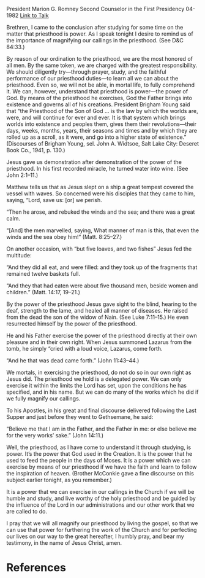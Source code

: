 President Marion G. Romney
Second Counselor in the First Presidency
04-1982
[Link to Talk](https://www.churchofjesuschrist.org/study/general-conference/1982/04/priesthood?lang=eng)

Brethren, I came to the conclusion after studying for some time on the matter that priesthood is power. As I speak tonight I desire to remind us of the importance of magnifying our callings in the priesthood. (See D&C 84:33.)

By reason of our ordination to the priesthood, we are the most honored of all men. By the same token, we are charged with the greatest responsibility. We should diligently try—through prayer, study, and the faithful performance of our priesthood duties—to learn all we can about the priesthood. Even so, we will not be able, in mortal life, to fully comprehend it. We can, however, understand that priesthood is power—the power of God. By means of the priesthood he exercises, God the Father brings into existence and governs all of his creations. President Brigham Young said that “the Priesthood of the Son of God … is the law by which the worlds are, were, and will continue for ever and ever. It is that system which brings worlds into existence and peoples them, gives them their revolutions—their days, weeks, months, years, their seasons and times and by which they are rolled up as a scroll, as it were, and go into a higher state of existence.” (Discourses of Brigham Young, sel. John A. Widtsoe, Salt Lake City: Deseret Book Co., 1941, p. 130.)

Jesus gave us demonstration after demonstration of the power of the priesthood. In his first recorded miracle, he turned water into wine. (See John 2:1–11.)

Matthew tells us that as Jesus slept on a ship a great tempest covered the vessel with waves. So concerned were his disciples that they came to him, saying, “Lord, save us: [or] we perish.

“Then he arose, and rebuked the winds and the sea; and there was a great calm.

“[And] the men marvelled, saying, What manner of man is this, that even the winds and the sea obey him!” (Matt. 8:25–27.)

On another occasion, with “but five loaves, and two fishes” Jesus fed the multitude:

“And they did all eat, and were filled: and they took up of the fragments that remained twelve baskets full.

“And they that had eaten were about five thousand men, beside women and children.” (Matt. 14:17, 19–21.)

By the power of the priesthood Jesus gave sight to the blind, hearing to the deaf, strength to the lame, and healed all manner of diseases. He raised from the dead the son of the widow of Nain. (See Luke 7:11–15.) He even resurrected himself by the power of the priesthood.

He and his Father exercise the power of the priesthood directly at their own pleasure and in their own right. When Jesus summoned Lazarus from the tomb, he simply “cried with a loud voice, Lazarus, come forth.

“And he that was dead came forth.” (John 11:43–44.)

We mortals, in exercising the priesthood, do not do so in our own right as Jesus did. The priesthood we hold is a delegated power. We can only exercise it within the limits the Lord has set, upon the conditions he has specified, and in his name. But we can do many of the works which he did if we fully magnify our callings.

To his Apostles, in his great and final discourse delivered following the Last Supper and just before they went to Gethsemane, he said:

“Believe me that I am in the Father, and the Father in me: or else believe me for the very works’ sake.” (John 14:11.)

Well, the priesthood, as I have come to understand it through studying, is power. It’s the power that God used in the Creation. It is the power that he used to feed the people in the days of Moses. It is a power which we can exercise by means of our priesthood if we have the faith and learn to follow the inspiration of heaven. (Brother McConkie gave a fine discourse on this subject earlier tonight, as you remember.)

It is a power that we can exercise in our callings in the Church if we will be humble and study, and live worthy of the holy priesthood and be guided by the influence of the Lord in our administrations and our other work that we are called to do.

I pray that we will all magnify our priesthood by living the gospel, so that we can use that power for furthering the work of the Church and for perfecting our lives on our way to the great hereafter, I humbly pray, and bear my testimony, in the name of Jesus Christ, amen.

# References
